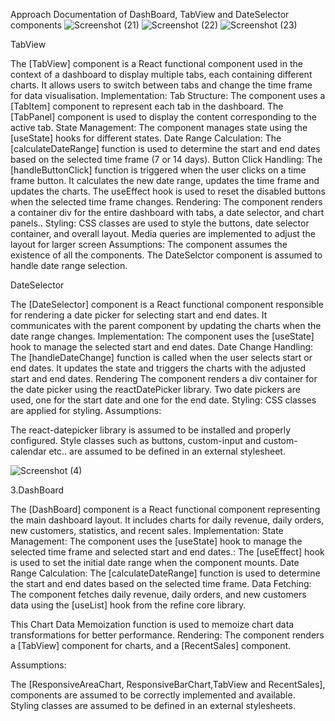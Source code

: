 Approach Documentation of DashBoard, TabView and DateSelector components
![Screenshot (21)](https://github.com/blackdevil0071/refineUI/assets/76084841/621e7774-c0fa-447d-9ab4-56b64240d5e9)
![Screenshot (22)](https://github.com/blackdevil0071/refineUI/assets/76084841/e2e77cfa-239f-4265-a8d2-2827dc2af2ad)
![Screenshot (23)](https://github.com/blackdevil0071/refineUI/assets/76084841/066cf388-bf43-4b62-8044-93f7306671b0)


TabView

The [TabView] component is a React functional component used in the context of a dashboard to display multiple tabs, each containing different charts. It allows users to switch between tabs and change the time frame for data visualisation.
Implementation:
Tab Structure:
The component uses a [TabItem] component to represent each tab in the dashboard.
The [TabPanel] component is used to display the content corresponding to the active tab.
State Management:
The component manages state using the [useState] hooks for different states.
Date Range Calculation:
The [calculateDateRange] function is used to determine the start and end dates based on the selected time frame (7 or 14 days).
Button Click Handling:
The [handleButtonClick] function is triggered when the user clicks on a time frame button. It calculates the new date range, updates the time frame and updates the charts.
The useEffect hook is used to reset the disabled buttons when the selected time frame changes.
Rendering:
The component renders a container div for the entire dashboard with tabs, a date selector, and chart panels..
Styling:
CSS classes are used to style the buttons, date selector container, and overall layout.
Media queries are implemented to adjust the layout for larger screen
Assumptions:
The component assumes the existence of all the components.
The DateSelctor component is assumed to handle date range selection.


DateSelector

The [DateSelector] component is a React functional component responsible for rendering a date picker for selecting start and end dates. It communicates with the parent component by updating the charts when the date range changes.
Implementation:
The component uses the [useState] hook to manage the selected start and end dates.
Date Change Handling:
The [handleDateChange] function is called when the user selects start or end dates. It updates the state and triggers the charts with the adjusted start and end dates.
Rendering
The component renders a div container for the date picker using the reactDatePicker library.
Two date pickers are used, one for the start date and one for the end date.
Styling:
CSS classes are applied for styling.
Assumptions:

The react-datepicker library is assumed to be installed and properly configured.
Style classes such as buttons, custom-input and custom-calendar etc..  are assumed to be defined in an external stylesheet.

![Screenshot (4)](https://github.com/blackdevil0071/refineUI/assets/76084841/da85c2e6-d8ad-4238-bf0c-927cd53382e4)

3.DashBoard

The [DashBoard] component is a React functional component representing the main dashboard layout. It includes charts for daily revenue, daily orders, new customers, statistics, and recent sales.
Implementation:
State Management:
The component uses the [useState] hook to manage the selected time frame and selected start and end dates.:
The [useEffect] hook is used to set the initial date range when the component mounts.
Date Range Calculation:
The [calculateDateRange] function is used to determine the start and end dates based on the selected time frame.
Data Fetching:
The component fetches daily revenue, daily orders, and new customers data using the [useList] hook from the refine core library.


This Chart Data Memoization function is used to memoize chart data transformations for better performance.
Rendering:
The component renders a [TabView] component for charts, and a [RecentSales] component.

Assumptions:


The [ResponsiveAreaChart, ResponsiveBarChart,TabView and RecentSales], components are assumed to be correctly implemented and available.
Styling classes are assumed to be defined in an external stylesheets.
